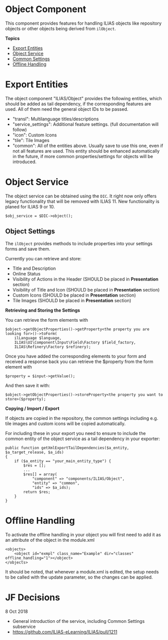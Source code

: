 # Object Component

This component provides features for handling ILIAS objects like repository
objects or other objects being derived from `ilObject`.

**Topics**

- [Export Entities](#Export-Entities)
- [Object Service](#Object-Service)
- [Common Settings](#Object-Settings)
- [Offline Handling](#Offline-Handling)


# Export Entities

The object component "ILIAS/Object" provides the following entities, which
should be added as tail dependency, if the corresponding features are used.
All of them need the general object IDs to be passed.

- "transl": Multilanguage titles/descriptions
- "service_settings": Additional feature settings. (full documentation will follow)
- "icon": Custom Icons
- "tile": Tile Images
- "common": All of the entities above. Usually save to use this one,
even if not all features are used. This entity should be enhanced automatically
in the future, if more common properties/settings for objects will be introduced.

# Object Service


The object service can be obtained using the `DIC`. It right now only offers legacy
functionality that will be removed with ILIAS 11. New functionality is planed for
ILIAS 9 or 10.

```
$obj_service = $DIC->object();
```

## Object Settings

The `ilObject` provides methods to include properties into your settings
forms and save them.

Currently you can retrieve and store:
* Title and Description
* Online Status
* Visibility of Actions in the Header (SHOULD be placed in **Presentation** section)
* Visibility of Title and Icon (SHOULD be placed in **Presentation** section)
* Custom Icons (SHOULD be placed in **Presentation** section)
* Tile Images (SHOULD be placed in **Presentation** section)

**Retrieving and Storing the Settings**

You can retrieve the form elements with

```
$object->getObjectProperties()->getProperty<the property you are looking for>()->toForm(
    ilLanguage $language,
    ILIAS\UI\Component\Input\Field\Factory $field_factory,
    ILIAS\Refinery\Factory $refinery);
```

Once you have added the corresponding elements to your form and received a
response back you can retrieve the $property from the form element with

```
$property = $input->getValue();
```

And then save it with:

```
$object->getObjectProperties()->storeProperty<the property you want to store>($property);
```


**Copying / Import / Export**

If objects are copied in the repository, the common settings including e.g.
tile images and custom icons will be copied automatically.

For including these in your export you need to ensure to include the common
entity of the object service as a tail dependency in your exporter:

```
public function getXmlExportTailDependencies($a_entity, $a_target_release, $a_ids)
{
    if ($a_entity == "your_main_entity_type") {
        $res = [];
        ...
        $res[] = array(
            "component" => "components/ILIAS/Object",
            "entity" => "common",
            "ids" => $a_ids);
        return $res;
    }
}
```

# Offline Handling

To activate the offline handling in your object you will first need to add
it as an attribute of the object in the module.xml

```
<objects>
    <object id="exmpl" class_name="Example" dir="classes" offline_handling="1"></object>
</objects>
```

It should be noted, that whenever a module.xml is edited, the setup needs to be
called with the update parameter, so the changes can be applied.


# JF Decisions

8 Oct 2018

- General introduction of the service, including Common Settings subservice
- https://github.com/ILIAS-eLearning/ILIAS/pull/1211
